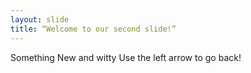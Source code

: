 ```yaml
---
layout: slide
title: “Welcome to our second slide!”
---
```

Something New and witty
Use the left arrow to go back!
